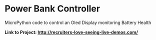 # Power Bank Controller
MicroPython code to control an Oled Display monitoring Battery Health

**Link to Project: http://recruiters-love-seeing-live-demos.com/**
